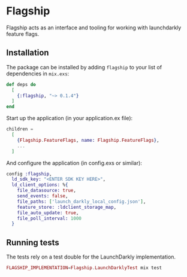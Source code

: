 # Flagship

Flagship acts as an interface and tooling for working with launchdarkly feature flags.

## Installation

The package can be installed by adding `flagship` to your list of dependencies in `mix.exs`:

```elixir
def deps do
  [
    {:flagship, "~> 0.1.4"}
  ]
end
```

Start up the application (in your application.ex file):
```elixir
children =
  [
    {Flagship.FeatureFlags, name: Flagship.FeatureFlags},
    ...
  ]
```

And configure the application (in config.exs or similar):
```elixir
config :flagship,
  ld_sdk_key: "<ENTER SDK KEY HERE>",
  ld_client_options: %{
    file_datasource: true,
    send_events: false,
    file_paths: ['launch_darkly_local_config.json'],
    feature_store: :ldclient_storage_map,
    file_auto_update: true,
    file_poll_interval: 1000
  }
```

## Running tests
The tests rely on a test double for the LaunchDarkly implementation.
```elixir
FLAGSHIP_IMPLEMENTATION=Flagship.LaunchDarklyTest mix test
```


